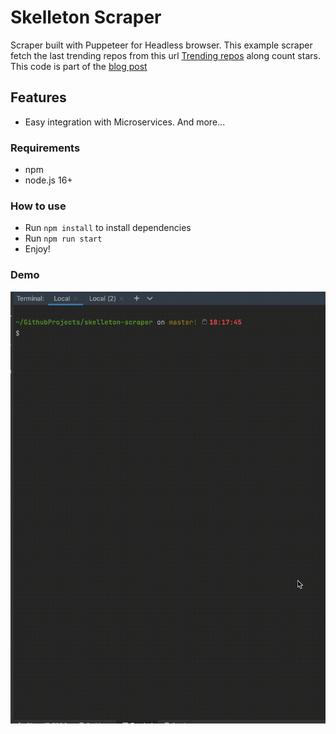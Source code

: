 # Skelleton Scraper

Scraper built with Puppeteer for Headless browser.
This example scraper fetch the last trending repos from this url [Trending repos](https://github.com/trending) along count stars.
This code is part of the [blog post]()

## Features

- Easy integration with Microservices.
  And more...

### Requirements

- npm
- node.js 16+

### How to use

- Run `npm install` to install dependencies
- Run `npm run start`
- Enjoy!

### Demo
![Demo](demo/demo.gif)
